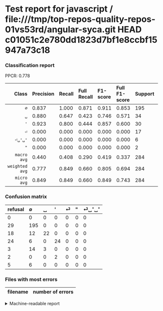 # Test report for javascript / file:///tmp/top-repos-quality-repos-01vs53rd/angular-syca.git HEAD c01051c2e780dd1823d7bf1e8ccbf15947a73c18

### Classification report

PPCR: 0.778

| Class | Precision | Recall | Full Recall | F1-score | Full F1-score | Support | Full Support | PPCR |
|------:|:----------|:-------|:------------|:---------|:---------|:--------|:-------------|:-----|
| `∅` | 0.837| 1.000| 0.871| 0.911| 0.853| 195| 224| 0.871 |
| `␣` | 0.880| 0.647| 0.423| 0.746| 0.571| 34| 52| 0.654 |
| `'` | 0.923| 0.800| 0.444| 0.857| 0.600| 30| 54| 0.556 |
| `⏎` | 0.000| 0.000| 0.000| 0.000| 0.000| 17| 20| 0.850 |
| `⏎␣⁺␣⁺` | 0.000| 0.000| 0.000| 0.000| 0.000| 6| 11| 0.545 |
| `"` | 0.000| 0.000| 0.000| 0.000| 0.000| 2| 4| 0.500 |
| `macro avg` | 0.440| 0.408| 0.290| 0.419| 0.337| 284| 365| 0.778 |
| `weighted avg` | 0.777| 0.849| 0.660| 0.805| 0.694| 284| 365| 0.778 |
| `micro avg` | 0.849| 0.849| 0.660| 0.849| 0.743| 284| 365| 0.778 |

### Confusion matrix

|refusal|  ∅| ␣| '| ⏎| "| ⏎␣⁺␣⁺| 
|:---|:---|:---|:---|:---|:---|:---|
|0 |0 |0 |0 |0 |0 |0 |
|29 |195 |0 |0 |0 |0 |0 |
|18 |12 |22 |0 |0 |0 |0 |
|24 |6 |0 |24 |0 |0 |0 |
|3 |14 |3 |0 |0 |0 |0 |
|2 |0 |0 |2 |0 |0 |0 |
|5 |6 |0 |0 |0 |0 |0 |

### Files with most errors

| filename | number of errors|
|:----:|:-----|

<details>
    <summary>Machine-readable report</summary>
```json
{
  "cl_report": {"\"": {"f1-score": 0.0, "precision": 0.0, "recall": 0.0, "support": 2}, "\u0027": {"f1-score": 0.8571428571428571, "precision": 0.9230769230769231, "recall": 0.8, "support": 30}, "macro avg": {"f1-score": 0.419020087046382, "precision": 0.43999779905359304, "recall": 0.407843137254902, "support": 284}, "micro avg": {"f1-score": 0.8485915492957746, "precision": 0.8485915492957746, "recall": 0.8485915492957746, "support": 284}, "weighted avg": {"f1-score": 0.8054828655124157, "precision": 0.777499058397928, "recall": 0.8485915492957746, "support": 284}, "\u2205": {"f1-score": 0.9112149532710281, "precision": 0.8369098712446352, "recall": 1.0, "support": 195}, "\u23ce": {"f1-score": 0.0, "precision": 0.0, "recall": 0.0, "support": 17}, "\u23ce\u2423\u207a\u2423\u207a": {"f1-score": 0.0, "precision": 0.0, "recall": 0.0, "support": 6}, "\u2423": {"f1-score": 0.7457627118644068, "precision": 0.88, "recall": 0.6470588235294118, "support": 34}},
  "cl_report_full": {"\"": {"f1-score": 0.0, "precision": 0.0, "recall": 0.0, "support": 4}, "\u0027": {"f1-score": 0.6, "precision": 0.9230769230769231, "recall": 0.4444444444444444, "support": 54}, "macro avg": {"f1-score": 0.3374700427216839, "precision": 0.43999779905359304, "recall": 0.2896761803011803, "support": 365}, "micro avg": {"f1-score": 0.7426810477657936, "precision": 0.8485915492957746, "recall": 0.6602739726027397, "support": 365}, "weighted avg": {"f1-score": 0.6939014332389831, "precision": 0.7755451096026086, "recall": 0.6602739726027397, "support": 365}, "\u2205": {"f1-score": 0.8533916849015318, "precision": 0.8369098712446352, "recall": 0.8705357142857143, "support": 224}, "\u23ce": {"f1-score": 0.0, "precision": 0.0, "recall": 0.0, "support": 20}, "\u23ce\u2423\u207a\u2423\u207a": {"f1-score": 0.0, "precision": 0.0, "recall": 0.0, "support": 11}, "\u2423": {"f1-score": 0.5714285714285714, "precision": 0.88, "recall": 0.4230769230769231, "support": 52}},
  "ppcr": 0.7780821917808219
}
```
</details>
